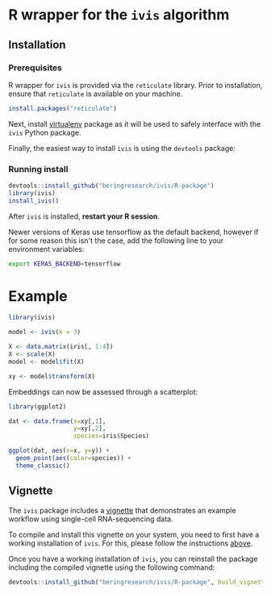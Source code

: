 # R wrapper for the `ivis` algorithm

## Installation

### Prerequisites

R wrapper for `ivis` is provided via the `reticulate` library.
Prior to installation, ensure that `reticulate` is available on your machine.

```R
install.packages("reticulate")
```

Next, install [virtualenv](https://virtualenv.pypa.io/en/latest/installation/) package as it will be used to safely interface with the `ivis` Python package.

Finally, the easiest way to install `ivis` is using the `devtools` package:

### Running install
 
```R
devtools::install_github("beringresearch/ivis/R-package")
library(ivis)
install_ivis()
```

After `ivis` is installed, **restart your R session**. 

Newer versions of Keras use tensorflow as the default backend, however if for some reason this isn't the case, add the following line to your environment variables:

```bash
export KERAS_BACKEND=tensorflow
```

# Example

```R
library(ivis)

model <- ivis(k = 3)

X <- data.matrix(iris[, 1:4])
X <- scale(X)
model <- model$fit(X)

xy <- model$transform(X)
```

Embeddings can now be assessed through a scatterplot:

```R
library(ggplot2)

dat <- data.frame(x=xy[,1],
                  y=xy[,2],
                  species=iris$Species)

ggplot(dat, aes(x=x, y=y)) +
  geom_point(aes(color=species)) +
  theme_classic()
```

## Vignette

The `ivis` package includes a [vignette](https://github.com/beringresearch/ivis/blob/master/R-package/vignettes/ivis_singlecell.Rmd) that demonstrates an example workflow using single-cell RNA-sequencing data.

To compile and install this vignette on your system, you need to first have a working installation of `ivis`.
For this, please follow the instructions [above](#installation).

Once you have a working installation of `ivis`, you can reinstall the package including the compiled vignette using the following command:

```R
devtools::install_github("beringresearch/ivis/R-package", build_vignettes = TRUE, force=TRUE)
```
